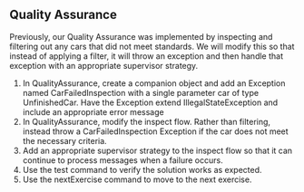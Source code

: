 ## Quality Assurance
Previously, our Quality Assurance was implemented by inspecting and filtering out any cars that did not meet standards. We will modify this so that instead of applying a filter, it will throw an exception and then handle that exception with an appropriate supervisor strategy.

1. In QualityAssurance, create a companion object and add an Exception named CarFailedInspection with a single parameter car of type UnfinishedCar. Have the Exception extend IllegalStateException and include an appropriate error message
2. In QualityAssurance, modify the inspect flow. Rather than filtering, instead throw a CarFailedInspection Exception if the car does not meet the necessary criteria.
3. Add an appropriate supervisor strategy to the inspect flow so that it can continue to process messages when a failure occurs.
4. Use the test command to verify the solution works as expected.
5. Use the nextExercise command to move to the next exercise.